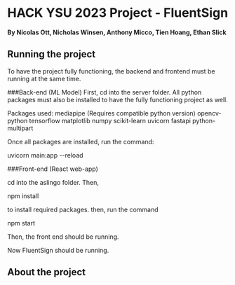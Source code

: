 # HACK YSU 2023 Project - FluentSign
**By Nicolas Ott, Nicholas Winsen, Anthony Micco, Tien Hoang, Ethan Slick**

## Running the project

To have the project fully functioning, the backend and frontend must be running at the same time.

###Back-end (ML Model)
First, cd into the server folder.
All python packages must also be installed to have the fully functioning project as well.

Packages used:
mediapipe (Requires compatible python version)
opencv-python
tensorflow
matplotlib
numpy
scikit-learn
uvicorn
fastapi
python-multipart

Once all packages are installed, run the command:

uvicorn main:app --reload

###Front-end (React web-app)

cd into the aslingo folder.
Then,

npm install 

to install required packages.
then, run the command

npm start

Then, the front end should be running.

Now FluentSign should be running.





## About the project





